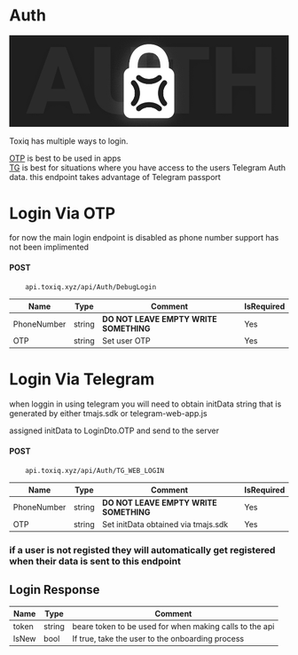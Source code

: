 # Auth

![Logo](/Images/auth.jpg)

Toxiq has multiple ways to login.  


[OTP](#login-via-otp) is best to be used in apps  
[TG](#login-via-telegram) is best for situations where you have access to the users Telegram Auth data. this endpoint takes advantage of Telegram passport


# Login Via OTP

for now the main login endpoint is disabled as phone number support has not been implimented

#### POST
        api.toxiq.xyz/api/Auth/DebugLogin
| Name        | Type   | Comment            | IsRequired |
|-------------|--------|--------------------|------------|
| PhoneNumber | string | **DO NOT LEAVE EMPTY WRITE SOMETHING**     | Yes        |
| OTP         | string | Set user OTP       | Yes        |


# Login Via Telegram

when loggin in using telegram you will need to obtain initData string that is generated by either tmajs.sdk or telegram-web-app.js  

assigned initData to LoginDto.OTP and send to the server



#### POST
        api.toxiq.xyz/api/Auth/TG_WEB_LOGIN

| Name        | Type   | Comment            | IsRequired |
|-------------|--------|--------------------|------------|
| PhoneNumber | string | **DO NOT LEAVE EMPTY WRITE SOMETHING**     | Yes        |
| OTP         | string | Set initData obtained via tmajs.sdk       | Yes        |

### if a user is not registed they will automatically get registered when their data is sent to this endpoint

## Login Response

| Name  | Type   | Comment                                       |
|-------|--------|-----------------------------------------------|
| token | string | beare token to be used for when making calls to the api                                              |
| IsNew | bool   | If true, take the user to the onboarding process |

